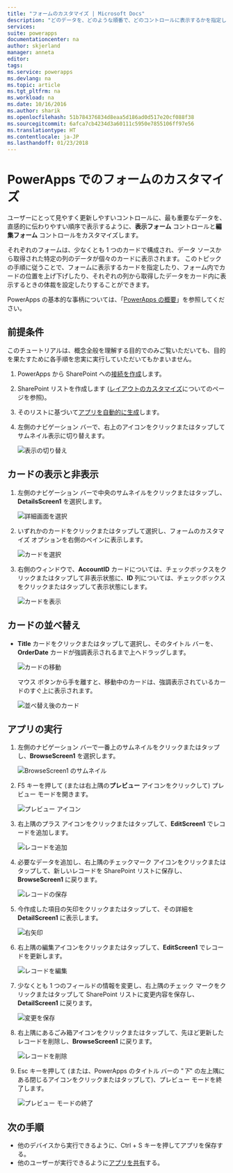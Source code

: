 ```yaml
---
title: "フォームのカスタマイズ | Microsoft Docs"
description: "どのデータを、どのような順番で、どのコントロールに表示するかを指定します。"
services: 
suite: powerapps
documentationcenter: na
author: skjerland
manager: anneta
editor: 
tags: 
ms.service: powerapps
ms.devlang: na
ms.topic: article
ms.tgt_pltfrm: na
ms.workload: na
ms.date: 10/16/2016
ms.author: sharik
ms.openlocfilehash: 51b784376834d8eaa5d186ad0d517e20cf088f38
ms.sourcegitcommit: 6afca7cb4234d3a60111c5950e7855106ff97e56
ms.translationtype: HT
ms.contentlocale: ja-JP
ms.lasthandoff: 01/23/2018
---
```

# <a name="customize-forms-in-powerapps"></a>PowerApps でのフォームのカスタマイズ
ユーザーにとって見やすく更新しやすいコントロールに、最も重要なデータを、直感的に伝わりやすい順序で表示するように、**表示フォーム** コントロールと**編集フォーム** コントロールをカスタマイズします。

それぞれのフォームは、少なくとも 1 つのカードで構成され、データ ソースから取得された特定の列のデータが個々のカードに表示されます。 このトピックの手順に従うことで、フォームに表示するカードを指定したり、フォーム内でカードの位置を上げ下げしたり、それぞれの列から取得したデータをカード内に表示するときの体裁を設定したりすることができます。

PowerApps の基本的な事柄については、「[PowerApps の概要](getting-started.md)」を参照してください。

## <a name="prerequisites"></a>前提条件
このチュートリアルは、概念全般を理解する目的でのみご覧いただいても、目的を果たすために各手順を忠実に実行していただいてもかまいません。

1. PowerApps から SharePoint への[接続を作成](connect-to-sharepoint.md)します。

2. SharePoint リストを作成します ([レイアウトのカスタマイズ](customize-layout-sharepoint.md)についてのページを参照)。

3. そのリストに基づいて[アプリを自動的に生成](app-from-sharepoint.md)します。

4. 左側のナビゲーション バーで、右上のアイコンをクリックまたはタップしてサムネイル表示に切り替えます。

    ![表示の切り替え](./media/customize-forms-sharepoint/toggle-view.png)

## <a name="show-and-hide-cards"></a>カードの表示と非表示
1. 左側のナビゲーション バーで中央のサムネイルをクリックまたはタップし、**DetailsScreen1** を選択します。

    ![詳細画面を選択](./media/customize-forms-sharepoint/details-thumbnail.png)

2. いずれかのカードをクリックまたはタップして選択し、フォームのカスタマイズ オプションを右側のペインに表示します。

    ![カードを選択](./media/customize-forms-sharepoint/select-card.png)

3. 右側のウィンドウで、**AccountID** カードについては、チェックボックスをクリックまたはタップして非表示状態に、**ID** 列については、チェックボックスをクリックまたはタップして表示状態にします。

    ![カードを表示](./media/customize-forms-sharepoint/checkbox.png)

## <a name="reorder-the-cards"></a>カードの並べ替え
* **Title** カードをクリックまたはタップして選択し、そのタイトル バーを、**OrderDate** カードが強調表示されるまで上へドラッグします。

    ![カードの移動](./media/customize-forms-sharepoint/move-card.png)

    マウス ボタンから手を離すと、移動中のカードは、強調表示されているカードのすぐ上に表示されます。

    ![並べ替え後のカード](./media/customize-forms-sharepoint/reordered-card.png)

## <a name="run-the-app"></a>アプリの実行
1. 左側のナビゲーション バーで一番上のサムネイルをクリックまたはタップし、**BrowseScreen1** を選択します。

    ![BrowseScreen1 のサムネイル](./media/customize-forms-sharepoint/browse-thumbnail.png)

2. F5 キーを押して (または右上隅の**プレビュー** アイコンをクリックして) プレビュー モードを開きます。  

    ![プレビュー アイコン](./media/customize-forms-sharepoint/open-preview.png)

3. 右上隅のプラス アイコンをクリックまたはタップして、**EditScreen1** でレコードを追加します。

    ![レコードを追加](./media/customize-forms-sharepoint/add-record.png)

4. 必要なデータを追加し、右上隅のチェックマーク アイコンをクリックまたはタップして、新しいレコードを SharePoint リストに保存し、**BrowseScreen1** に戻ります。

    ![レコードの保存](./media/customize-forms-sharepoint/save-record.png)

5. 今作成した項目の矢印をクリックまたはタップして、その詳細を **DetailScreen1** に表示します。  

    ![右矢印](./media/customize-forms-sharepoint/right-arrow.png)

6. 右上隅の編集アイコンをクリックまたはタップして、**EditScreen1** でレコードを更新します。

    ![レコードを編集](./media/customize-forms-sharepoint/edit-record.png)

7. 少なくとも 1 つのフィールドの情報を変更し、右上隅のチェック マークをクリックまたはタップして SharePoint リストに変更内容を保存し、**DetailScreen1** に戻ります。  

    ![変更を保存](./media/customize-forms-sharepoint/save-record.png)

8. 右上隅にあるごみ箱アイコンをクリックまたはタップして、先ほど更新したレコードを削除し、**BrowseScreen1** に戻ります。

    ![レコードを削除](./media/customize-forms-sharepoint/delete-record.png)

9. Esc キーを押して (または、PowerApps のタイトル バーの "*下*" の左上隅にある閉じるアイコンをクリックまたはタップして)、プレビュー モードを終了します。

    ![プレビュー モードの終了](./media/customize-forms-sharepoint/close-preview.png)

## <a name="next-steps"></a>次の手順
* 他のデバイスから実行できるように、Ctrl + S キーを押してアプリを保存する。
* 他のユーザーが実行できるように[アプリを共有](share-app.md)する。
